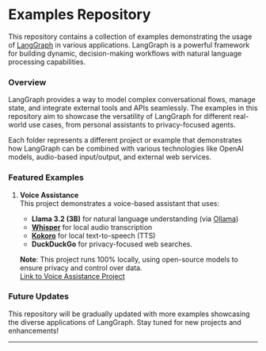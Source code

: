 # Examples Repository  

This repository contains a collection of examples demonstrating the usage of [LangGraph](https://github.com/langchain-ai/langgraph) in various applications. LangGraph is a powerful framework for building dynamic, decision-making workflows with natural language processing capabilities.

### Overview  
LangGraph provides a way to model complex conversational flows, manage state, and integrate external tools and APIs seamlessly. The examples in this repository aim to showcase the versatility of LangGraph for different real-world use cases, from personal assistants to privacy-focused agents.  

Each folder represents a different project or example that demonstrates how LangGraph can be combined with various technologies like OpenAI models, audio-based input/output, and external web services.

### Featured Examples  

1. **Voice Assistance**  
   This project demonstrates a voice-based assistant that uses:  
   - **Llama 3.2 (3B)** for natural language understanding (via [Ollama](https://ollama.com/library/llama3.2))  
   - **[Whisper](https://github.com/openai/whisper)** for local audio transcription  
   - **[Kokoro](https://huggingface.co/hexgrad/Kokoro-82M)** for local text-to-speech (TTS)  
   - **DuckDuckGo** for privacy-focused web searches.  

   **Note**: This project runs 100% locally, using open-source models to ensure privacy and control over data.  
   [Link to Voice Assistance Project](https://github.com/cris-m/langraph_examples/blob/main/voice_assistance/voice_assistance.ipynb)

### Future Updates 
This repository will be gradually updated with more examples showcasing the diverse applications of LangGraph. Stay tuned for new projects and enhancements!

---